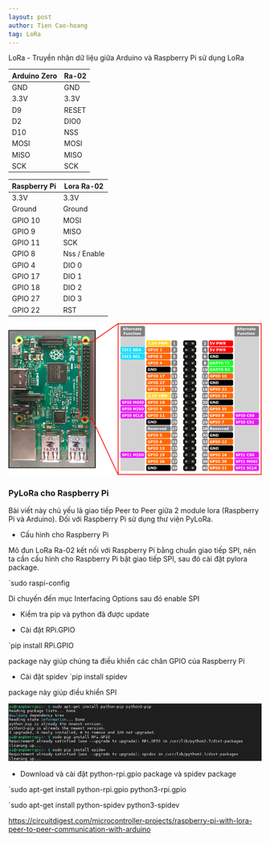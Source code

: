 ```yaml
---
layout: post
author: Tien Cao-hoang
tag: LoRa
---
```

LoRa - Truyền nhận dữ liệu giữa Arduino và Raspberry Pi sử dụng LoRa


|Arduino Zero |Ra-02|
|-------------|-----|
|GND          |GND  |
|3.3V         |3.3V |
|D9           |RESET|
|D2           |DIO0 |
|D10          |NSS  |
|MOSI         |MOSI |
|MISO         |MISO |
|SCK          |SCK  |


|Raspberry Pi|	Lora Ra-02|
|------------|------------|
|3.3V	     |3.3V|
|Ground	     |Ground|
|GPIO 10	 |MOSI|
|GPIO 9	     |MISO|
|GPIO 11	 |SCK|
|GPIO 8	     |Nss / Enable|
|GPIO 4	     |DIO 0|
|GPIO 17     |DIO 1|
|GPIO 18	 |DIO 2|
|GPIO 27	 |DIO 3|
|GPIO 22	 |RST|

![](/images/rasp-pin.png)

### PyLoRa cho Raspberry Pi

Bài viết này chủ yếu là giao tiếp Peer to Peer giữa 2 module lora (Raspberry Pi và Arduino). Đối với Raspberry Pi sử dụng thư viện PyLoRa.

- Cấu hình cho Raspberry Pi

Mô đun LoRa Ra-02 kết nối với Raspberry Pi bằng chuẩn giao tiếp SPI, nên ta cần cấu hình cho Raspberry Pi bật giao tiếp SPI, sau  đó cài đặt  pylora package.

`sudo raspi-config

Di chuyến đến mục Interfacing Options sau đó enable SPI

- Kiểm tra pip và python đã được update

- Cài đặt RPi.GPIO

`pip install RPi.GPIO

package này giúp chúng ta điều khiển các chân GPIO của Raspberry Pi

- Cài đặt spidev
`pip install spidev

package này giúp điều khiển SPI

![](/images/lora_pip.JPG)

- Download và cài đặt  python-rpi.gpio package và spidev package

`sudo apt-get install python-rpi.gpio python3-rpi.gpio

`sudo apt-get install python-spidev python3-spidev



https://circuitdigest.com/microcontroller-projects/raspberry-pi-with-lora-peer-to-peer-communication-with-arduino